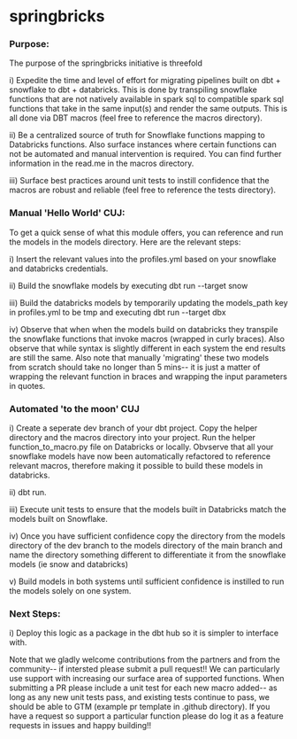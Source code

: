 # springbricks

### Purpose:

The purpose of the springbricks initiative is threefold 

i) Expedite the time and level of effort for migrating pipelines built on dbt + snowflake to dbt + databricks. This is done by transpiling snowflake functions that are not natively available in spark sql to compatible spark sql functions that take in the same input(s) and render the same outputs. This is all done via DBT macros (feel free to reference the macros directory).  

ii) Be a centralized source of truth for Snowflake functions mapping to Databricks functions. Also surface instances where certain functions can not be automated and manual intervention is required. You can find further information in the read.me in the macros directory.  

iii) Surface best practices around unit tests to instill confidence that the macros are robust and reliable (feel free to reference the tests directory). 

### Manual 'Hello World' CUJ:  

To get a quick sense of what this module offers, you can reference and run the models in the models directory. Here are the relevant steps:  

i) Insert the relevant values into the profiles.yml based on your snowflake and databricks credentials.

ii) Build the snowflake models by executing dbt run --target snow 

iii) Build the databricks models by temporarily updating the models_path key in profiles.yml to be tmp and executing dbt run --target dbx

iv) Observe that when when the models build on databricks they transpile the snowflake functions that invoke macros (wrapped in curly braces). Also observe that while syntax is slightly different in each system the end results are still the same. Also note that manually 'migrating' these two models from scratch should take no longer than 5 mins-- it is just a matter of wrapping the relevant function in braces and wrapping the input parameters in quotes. 

### Automated 'to the moon' CUJ 

i) Create a seperate dev branch of your dbt project. Copy the helper directory and the macros directory into your project. Run the helper function_to_macro.py file on Databricks or locally. Obvserve that all your snowflake models have now been automatically refactored to reference relevant macros, therefore making it possible to build these models in databricks.

ii) dbt run.

iii) Execute unit tests to ensure that the models built in Databricks match the models built on Snowflake.

iv) Once you have sufficient confidence copy the directory from the models directory of the dev branch to the models directory of the main branch and name the directory something different to differentiate it from the snowflake models (ie snow and databricks) 

v) Build models in both systems until sufficient confidence is instilled to run the models solely on one system.


### Next Steps: 

i) Deploy this logic as a package in the dbt hub so it is simpler to interface with.

Note that we gladly welcome contributions from the partners and from the community-- if intersted please submit a pull request!! We can particularly use support with increasing our surface area of supported functions. When submitting a PR please include a unit test for each new macro added-- as long as any new unit tests pass, and existing tests continue to pass, we should be able to GTM (example pr template in .github directory). If you have a request so support a particular function please do log it as a feature requests in issues and happy building!!
